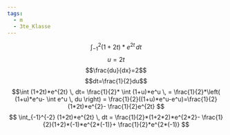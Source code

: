 ```yaml
---
tags:
  - m
  - 3te_Klasse
---
```

$$\int_{-1}^{2}(1+2t)*e^{2t}  \, dt $$
$$u = 2t$$
$$\frac{du}{dx}=2$$
$$dt=\frac{1}{2}du$$
$$\int (1+2t)*e^{2t} \, dt= \frac{1}{2}* \int (1+u)*e^u \, = \frac{1}{2}*\left(  (1+u)*e^u- \int e^u \, du   \right) = \frac{1}{2}((1+u)*e^u-e^u)=\frac{1}{2}(1*2t)*e^{2}- \frac{1}{2}e^{2t} $$
$$ \int_{-1}^{-2} (1+2t)*e^{2t}  \, dt = \frac{1}{2}*(1+2*2)*e^{2*2}- \frac{1}{2}(1+2)*(-1)*e^{2*(-1)}+ \frac{1}{2}*e^{2*(-1)} $$

$$$$